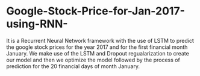 # Google-Stock-Price-for-Jan-2017-using-RNN-
It is a Recurrent Neural Network framework with the use of LSTM to predict the google stock prices for the year 2017 and for the first financial month January. We make use of the LSTM and Dropout regualarization to create our model and then we optimize the model followed by the process of prediction for the 20 financial days of month January.
